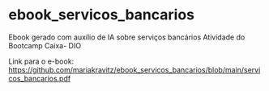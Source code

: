 # ebook_servicos_bancarios
Ebook gerado com auxílio de IA sobre serviços bancários
Atividade do Bootcamp Caixa- DIO

Link para o e-book: https://github.com/mariakravitz/ebook_servicos_bancarios/blob/main/servicos_bancarios.pdf
